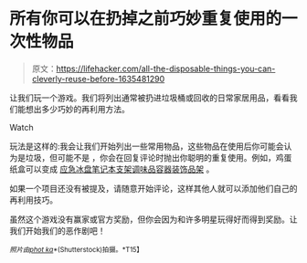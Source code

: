 # 所有你可以在扔掉之前巧妙重复使用的一次性物品

> 原文：<https://lifehacker.com/all-the-disposable-things-you-can-cleverly-reuse-before-1635481290>

让我们玩一个游戏。我们将列出通常被扔进垃圾桶或回收的日常家居用品，看看我们能想出多少巧妙的再利用方法。

Watch

玩法是这样的:我会让我们开始列出一些常用物品，这些物品在使用后你可能会认为是垃圾，但可能不是 ，你会在回复评论时抛出你聪明的重复使用。例如，鸡蛋纸盒可以变成 [应急冰盘](http://lifehacker.com/create-an-emergency-ice-tray-from-egg-cartons-and-alumi-1635219642)[笔记本支架](http://lifehacker.com/keep-your-laptop-cool-with-an-egg-carton-1587234841)[调味品容器](http://lifehacker.com/keep-your-fridge-clean-from-condiment-spills-with-an-eg-1560780921)[装饰品架](http://lifehacker.com/store-holiday-ornaments-in-egg-cartons-5872269) 。

如果一个项目还没有被提及，请随意开始评论，这样其他人就可以添加他们自己的再利用技巧。

虽然这个游戏没有赢家或官方奖励，但你会因为和许多明星玩得好而得到奖励。让我们开始我们的恶作剧吧！

<small>*照片由*</small>[<small>*phot ka*</small>](http://www.shutterstock.com/pic-85638625/stock-photo-garbage-that-can-be-recycled.html?src=pp-photo-134967662-Xa5RJvwHvkNkYfCnduKW2w-3)<small>*(Shutterstock)拍摄。*T15】</small>